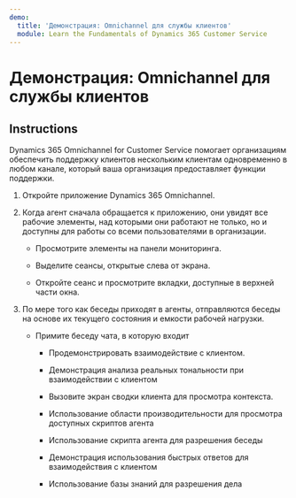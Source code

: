 ```yaml
---
demo:
  title: 'Демонстрация: Omnichannel для службы клиентов'
  module: Learn the Fundamentals of Dynamics 365 Customer Service
---
```


# Демонстрация: Omnichannel для службы клиентов

## Instructions

Dynamics 365 Omnichannel for Customer Service помогает организациям обеспечить поддержку клиентов нескольким клиентам одновременно в любом канале, который ваша организация предоставляет функции поддержки. 

1. Откройте приложение Dynamics 365 Omnichannel. 

 

2. Когда агент сначала обращается к приложению, они увидят все рабочие элементы, над которыми они работают не только, но и доступны для работы со всеми пользователями в организации. 

    - Просмотрите элементы на панели мониторинга. 

    - Выделите сеансы, открытые слева от экрана. 

    - Откройте сеанс и просмотрите вкладки, доступные в верхней части окна. 

 

3. По мере того как беседы приходят в агенты, отправляются беседы на основе их текущего состояния и емкости рабочей нагрузки.  

    - Примите беседу чата, в которую входит 

        - Продемонстрировать взаимодействие с клиентом. 

        - Демонстрация анализа реальных тональности при взаимодействии с клиентом

        - Вызовите экран сводки клиента для просмотра контекста. 

        - Использование области производительности для просмотра доступных скриптов агента

        - Использование скрипта агента для разрешения беседы

        - Демонстрация использования быстрых ответов для взаимодействия с клиентом

        - Использование базы знаний для разрешения дела
